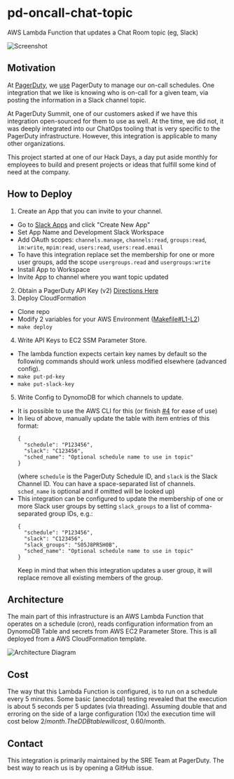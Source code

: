 # pd-oncall-chat-topic
AWS Lambda Function that updates a Chat Room topic (eg, Slack)

![Screenshot](https://raw.githubusercontent.com/PagerDuty/pd-oncall-chat-topic/master/screenshot.png)


## Motivation
At [PagerDuty](https://www.pagerduty.com/), we
[use](https://www.pagerduty.com/blog/how-does-pagerduty-use-pagerduty/)
PagerDuty to manage our on-call schedules. One integration that we like is
knowing who is on-call for a given team, via posting the information in a Slack
channel topic.

At PagerDuty Summit, one of our customers asked if we have this integration
open-sourced for them to use as well. At the time, we did not, it was deeply
integrated into our ChatOps tooling that is very specific to the PagerDuty
infrastructure. However, this integration is applicable to many other
organizations.

This project started at one of our Hack Days, a day put aside monthly for
employees to build and present projects or ideas that fulfill some kind of need
at the company.

## How to Deploy
1. Create an App that you can invite to your channel.
  - Go to [Slack Apps](https://api.slack.com/apps) and click "Create New App"
  - Set App Name and Development Slack Workspace
  - Add OAuth scopes: `channels.manage`, `channels:read`, `groups:read`,
    `im:write`, `mpim:read`, `users:read`, `users:read.email`
  - To have this integration replace set the membership for one or more
    user groups, add the scope `usergroups.read` and `usergroups:write`
  - Install App to Workspace
  - Invite App to channel where you want topic updated
2. Obtain a PagerDuty API Key (v2) [Directions Here](https://support.pagerduty.com/docs/using-the-api#section-generating-an-api-key)
3. Deploy CloudFormation
  - Clone repo
  - Modify 2 variables for your AWS Environment
    ([Makefile#L1-L2](https://github.com/PagerDuty/pd-oncall-chat-topic/blob/master/Makefile#L1-L2))
  - `make deploy`
4. Write API Keys to EC2 SSM Parameter Store.
  - The lambda function expects certain key names by default so the following
    commands should work unless modified elsewhere (advanced config).
  - `make put-pd-key`
  - `make put-slack-key`
5. Write Config to DynomoDB for which channels to update.
  - It is possible to use the AWS CLI for this (or finish
    [#4](https://github.com/PagerDuty/pd-oncall-chat-topic/issues/4) for ease of
    use)
  - In lieu of above, manually update the table with item entries of this format:
    ```
    {
      "schedule": "P123456",
      "slack": "C123456",
      "sched_name": "Optional schedule name to use in topic"
    }
    ```
    (where `schedule` is the PagerDuty Schedule ID, and `slack` is the Slack
    Channel ID. You can have a space-separated list of channels. `sched_name` is
    optional and if omitted will be looked up)
  - This integration can be configured to update the membership of one or more
    Slack user groups by setting `slack_groups` to a list of comma-separated
    group IDs, e.g.:
    ```
    {
      "schedule": "P123456",
      "slack": "C123456",
      "slack_groups": "S05J8PR5H0B",
      "sched_name": "Optional schedule name to use in topic"
    }
    ```
    Keep in mind that when this integration updates a user group, it will replace
    remove all existing members of the group.

## Architecture
The main part of this infrastructure is an AWS Lambda Function that operates on
a schedule (cron), reads configuration information from an DynomoDB Table and
secrets from AWS EC2 Parameter Store. This is all deployed from a AWS
CloudFormation template.

![Architecture Diagram](https://raw.githubusercontent.com/PagerDuty/pd-oncall-chat-topic/master/diagram.png)

## Cost
The way that this Lambda Function is configured, is to run on a schedule every 5
minutes. Some basic (anecdotal) testing revealed that the execution is about 5
seconds per 5 updates (via threading). Assuming double that and erroring on the
side of a large configuration (10x) the execution time will cost below $2/month.
The DDB table will cost, ~$0.60/month.


## Contact
This integration is primarily maintained by the SRE Team at PagerDuty. The best
way to reach us is by opening a GitHub issue.
